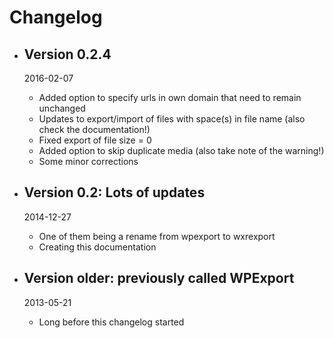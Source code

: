 # Changelog

*   ## Version 0.2.4
    2016-02-07

    *   Added option to specify urls in own domain that need to remain unchanged
    *   Updates to export/import of files with space(s) in file name (also check the documentation!)
    *   Fixed export of file size = 0
    *   Added option to skip duplicate media (also take note of the warning!)
    *   Some minor corrections

*   ## Version 0.2: Lots of updates
    2014-12-27

    *   One of them being a rename from wpexport to wxrexport
    *   Creating this documentation

*   ## Version older: previously called WPExport
    2013-05-21

    *   Long before this changelog started